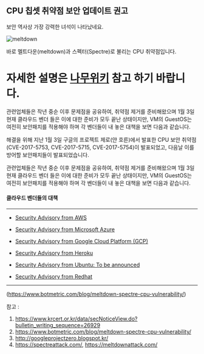 ## CPU 칩셋 취약점 보안 업데이트 권고

보안 역사상 가장 강력한 녀석이 나타났네요.

![meltdown](https://meltdownattack.com/images/meltdown.min.svg "meltdown")

바로 멜트다운(meltdown)과 스펙터(Spectre)로 불리는 CPU 취약점입니다.

자세한 설명은 [나무위키](https://namu.wiki/w/CPU%EA%B2%8C%EC%9D%B4%ED%8A%B8) 참고 하기 바랍니다.
=======
관련업체들은 작년 중순 이후 문제점을 공유하여, 취약점 제거를 준비해왔으며 1월 3일 현재 클라우드 벤더 들은 이에 대한 준비가 모두 끝난 상태이지만, VM의 GuestOS는 여전히 보안패치를 적용해야 하며 각 벤더들이 내 놓은 대책을 보면 다음과 같습니다.

해결을 위해 지난 1월 3일 구글의 프로젝트 제로(얀 호른)에서 발표한 CPU 보안 취약점(CVE-2017-5753, CVE-2017-5715, CVE-2017-5754)이 발표되었고, 다음날 이를 방어할 보안패치들이 발표되었습니다.

관련업체들은 작년 중순 이후 문제점을 공유하여, 취약점 제거를 준비해왔으며 1월 3일 현재 클라우드 벤더 들은 이에 대한 준비가 모두 끝난 상태이지만, VM의 GuestOS는 여전히 보안패치를 적용해야 하며 각 벤더들이 내 놓은 대책을 보면 다음과 같습니다.

#### 클라우드 벤더들의 대책
-----------------------------------------------------------------------
- [Security Advisory from AWS](https://aws.amazon.com/security/security-bulletins/AWS-2018-013/)

- [Security Advisory from  Microsoft Azure](https://portal.msrc.microsoft.com/en-US/security-guidance/advisory/ADV180002)

- [Security Advisory from Google Cloud Platform (GCP)](https://cloud.google.com/compute/docs/security-bulletins)

- [Security Advisory from Heroku](https://blog.heroku.com/meltdown-and-spectre-security-update)

- [Security Advisory from Ubuntu: To be announced](https://wiki.ubuntu.com/SecurityTeam/KnowledgeBase/SpectreAndMeltdown)

- [Security Advisory from Redhat](https://access.redhat.com/security/vulnerabilities/speculativeexecution)
-----------------------------------------------------------------------
(https://www.botmetric.com/blog/meltdown-spectre-cpu-vulnerability/)




참고 :

1. https://www.krcert.or.kr/data/secNoticeView.do?bulletin_writing_sequence=26929
2. https://www.botmetric.com/blog/meltdown-spectre-cpu-vulnerability/
3. http://googleprojectzero.blogspot.kr/
4. https://spectreattack.com/, https://meltdownattack.com/
